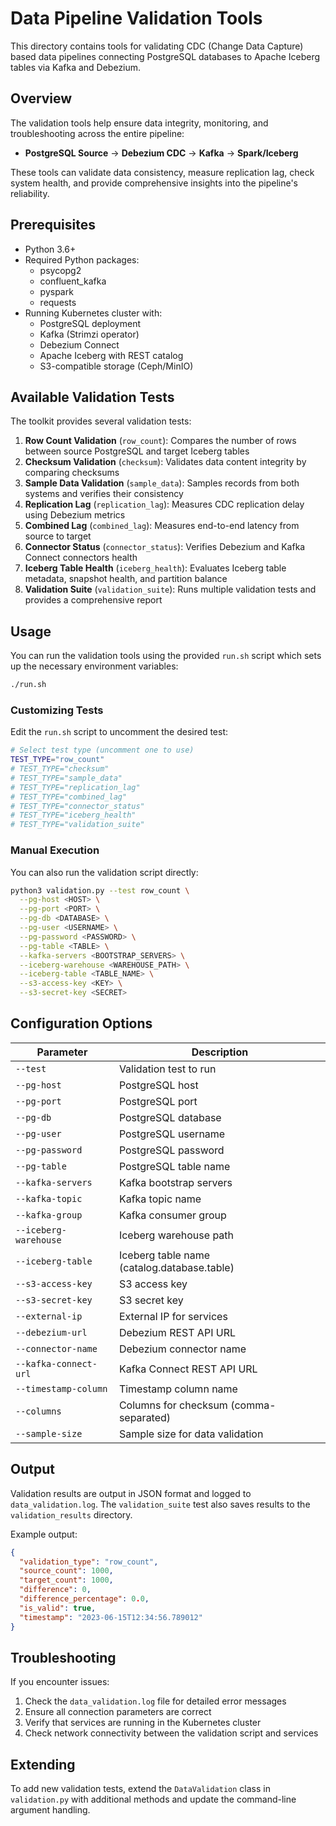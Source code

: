 # Data Pipeline Validation Tools

This directory contains tools for validating CDC (Change Data Capture) based data pipelines connecting PostgreSQL databases to Apache Iceberg tables via Kafka and Debezium.

## Overview

The validation tools help ensure data integrity, monitoring, and troubleshooting across the entire pipeline:

- **PostgreSQL Source** → **Debezium CDC** → **Kafka** → **Spark/Iceberg**

These tools can validate data consistency, measure replication lag, check system health, and provide comprehensive insights into the pipeline's reliability.

## Prerequisites

- Python 3.6+
- Required Python packages:
  - psycopg2
  - confluent_kafka
  - pyspark
  - requests
- Running Kubernetes cluster with:
  - PostgreSQL deployment
  - Kafka (Strimzi operator)
  - Debezium Connect
  - Apache Iceberg with REST catalog
  - S3-compatible storage (Ceph/MinIO)

## Available Validation Tests

The toolkit provides several validation tests:

1. **Row Count Validation** (`row_count`): Compares the number of rows between source PostgreSQL and target Iceberg tables
2. **Checksum Validation** (`checksum`): Validates data content integrity by comparing checksums
3. **Sample Data Validation** (`sample_data`): Samples records from both systems and verifies their consistency
4. **Replication Lag** (`replication_lag`): Measures CDC replication delay using Debezium metrics
5. **Combined Lag** (`combined_lag`): Measures end-to-end latency from source to target
6. **Connector Status** (`connector_status`): Verifies Debezium and Kafka Connect connectors health
7. **Iceberg Table Health** (`iceberg_health`): Evaluates Iceberg table metadata, snapshot health, and partition balance
8. **Validation Suite** (`validation_suite`): Runs multiple validation tests and provides a comprehensive report

## Usage

You can run the validation tools using the provided `run.sh` script which sets up the necessary environment variables:

```bash
./run.sh
```

### Customizing Tests

Edit the `run.sh` script to uncomment the desired test:

```bash
# Select test type (uncomment one to use)
TEST_TYPE="row_count"
# TEST_TYPE="checksum"
# TEST_TYPE="sample_data"
# TEST_TYPE="replication_lag"
# TEST_TYPE="combined_lag"
# TEST_TYPE="connector_status"
# TEST_TYPE="iceberg_health"
# TEST_TYPE="validation_suite"
```

### Manual Execution

You can also run the validation script directly:

```bash
python3 validation.py --test row_count \
  --pg-host <HOST> \
  --pg-port <PORT> \
  --pg-db <DATABASE> \
  --pg-user <USERNAME> \
  --pg-password <PASSWORD> \
  --pg-table <TABLE> \
  --kafka-servers <BOOTSTRAP_SERVERS> \
  --iceberg-warehouse <WAREHOUSE_PATH> \
  --iceberg-table <TABLE_NAME> \
  --s3-access-key <KEY> \
  --s3-secret-key <SECRET>
```

## Configuration Options

| Parameter | Description |
|-----------|-------------|
| `--test` | Validation test to run |
| `--pg-host` | PostgreSQL host |
| `--pg-port` | PostgreSQL port |
| `--pg-db` | PostgreSQL database |
| `--pg-user` | PostgreSQL username |
| `--pg-password` | PostgreSQL password |
| `--pg-table` | PostgreSQL table name |
| `--kafka-servers` | Kafka bootstrap servers |
| `--kafka-topic` | Kafka topic name |
| `--kafka-group` | Kafka consumer group |
| `--iceberg-warehouse` | Iceberg warehouse path |
| `--iceberg-table` | Iceberg table name (catalog.database.table) |
| `--s3-access-key` | S3 access key |
| `--s3-secret-key` | S3 secret key |
| `--external-ip` | External IP for services |
| `--debezium-url` | Debezium REST API URL |
| `--connector-name` | Debezium connector name |
| `--kafka-connect-url` | Kafka Connect REST API URL |
| `--timestamp-column` | Timestamp column name |
| `--columns` | Columns for checksum (comma-separated) |
| `--sample-size` | Sample size for data validation |

## Output

Validation results are output in JSON format and logged to `data_validation.log`. The `validation_suite` test also saves results to the `validation_results` directory.

Example output:

```json
{
  "validation_type": "row_count",
  "source_count": 1000,
  "target_count": 1000,
  "difference": 0,
  "difference_percentage": 0.0,
  "is_valid": true,
  "timestamp": "2023-06-15T12:34:56.789012"
}
```

## Troubleshooting

If you encounter issues:

1. Check the `data_validation.log` file for detailed error messages
2. Ensure all connection parameters are correct
3. Verify that services are running in the Kubernetes cluster
4. Check network connectivity between the validation script and services

## Extending

To add new validation tests, extend the `DataValidation` class in `validation.py` with additional methods and update the command-line argument handling.
